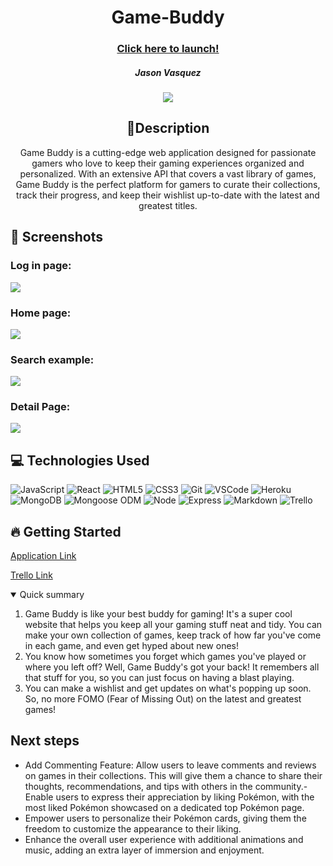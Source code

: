   <div id="description" align="center">

  # Game-Buddy

  ### [Click here to launch!](https://game-buddyy-a9a4b6f3bc4b.herokuapp.com/Collection)

  ##### Jason Vasquez

  [![](https://i.imgur.com/JrCnDbB.png)](https://www.linkedin.com/in/jason-vasquez11//)

  ## 📝Description 

Game Buddy is a cutting-edge web application designed for passionate gamers who love to keep their gaming experiences organized and personalized. With an extensive API that covers a vast library of games, Game Buddy is the perfect platform for gamers to curate their collections, track their progress, and keep their wishlist up-to-date with the latest and greatest titles.


  </div>

## 📸 Screenshots 
### Log in page:
<img src="https://i.imgur.com/wh1SLNW.png">

### Home page:
<img src="https://i.imgur.com/SOxlkzf.png">

### Search example:
<img src="https://i.imgur.com/rRiqwW1.png">

### Detail Page:
<img src="https://i.imgur.com/PNByR7H.png">

##  💻 Technologies Used 
  ![JavaScript](https://img.shields.io/badge/-JavaScript-05122A?style=flat&logo=javascript)
  ![React](https://img.shields.io/badge/-React-05122A?style=flat&logo=react)
  ![HTML5](https://img.shields.io/badge/-HTML5-05122A?style=flat&logo=html5)
  ![CSS3](https://img.shields.io/badge/-CSS-05122A?style=flat&logo=css3)
  ![Git](https://img.shields.io/badge/-Git-05122A?style=flat&logo=git)
  ![VSCode](https://img.shields.io/badge/-VS_Code-05122A?style=flat&logo=visualstudio)
  ![Heroku](https://img.shields.io/badge/-Heroku-05122A?style=flat&logo=heroku)
  ![MongoDB](https://img.shields.io/badge/-MongoDB-05122A?style=flat&logo=mongodb)
  ![Mongoose ODM](https://img.shields.io/badge/-Mongoose_ODM-05122A?style=flat&logo=mongodb)
  ![Node](https://img.shields.io/badge/-Node.js-05122A?style=flat&logo=node.js)
  ![Express](https://img.shields.io/badge/-Express-05122A?style=flat&logo=express)
  ![Markdown](https://img.shields.io/badge/-Markdown-05122A?style=flat&logo=markdown)
  ![Trello](https://img.shields.io/badge/-Trello-05122A?style=flat&logo=trello)



## 🔥 Getting Started 

 [Application Link](https://game-buddyy-a9a4b6f3bc4b.herokuapp.com/Collection)
 
 [Trello Link](https://trello.com/b/HopXmfyA/project-4)
<details open>
<summary> Quick summary </summary>

1. Game Buddy is like your best buddy for gaming! It's a super cool website that helps you keep all your gaming stuff neat and tidy. You can make your own collection of games, keep track of how far you've come in each game, and even get hyped about new ones!
2. You know how sometimes you forget which games you've played or where you left off? Well, Game Buddy's got your back! It remembers all that stuff for you, so you can just focus on having a blast playing.
3. You can make a wishlist and get updates on what's popping up soon. So, no more FOMO (Fear of Missing Out) on the latest and greatest games!
</details>

## Next steps 
- Add Commenting Feature: Allow users to leave comments and reviews on games in their collections. This will give them a chance to share their thoughts, recommendations, and tips with others in the community.- Enable users to express their appreciation by liking Pokémon, with the most liked Pokémon showcased on a dedicated top Pokémon page.
- Empower users to personalize their Pokémon cards, giving them the freedom to customize the appearance to their liking.
- Enhance the overall user experience with additional animations and music, adding an extra layer of immersion and enjoyment.

